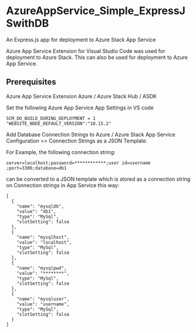 # AzureAppService_Simple_ExpressJSwithDB
An Express.js app for deployment to Azure Stack App Service

Azure App Service Extension for Visual Studio Code was used for deployment to Azure Stack. This can also be used for deployment to Azure App Service.


## Prerequisites
Azure App Service Extension
Azure / Azure Stack Hub / ASDK

Set the following Azure App Service App Settings in VS code

`SCM_DO_BUILD_DURING_DEPLOYMENT = 1
"WEBSITE_NODE_DEFAULT_VERSION":"10.15.2"
`

Add Database Connection Strings to Azure / Azure Stack App Service Configuration >> Connection Strings as a JSON Template.

For Example, the following connection string:

`server=localhost;password=************;user id=username ;port=3306;database=db1`

can be converted to a JSON template which is stored as a connection string on Connection strings in App Service this way:
```
[
  {
    "name": "mysqldb",
    "value": "db1",
    "type": "MySql",
    "slotSetting": false
  },
  {
    "name": "mysqlhost",
    "value": "localhost",
    "type": "MySql",
    "slotSetting": false
  },
  {
    "name": "mysqlpwd",
    "value": "********",
    "type": "MySql",
    "slotSetting": false
  },
  {
    "name": "mysqluser",
    "value": "username",
    "type": "MySql",
    "slotSetting": false
  }
]
```
